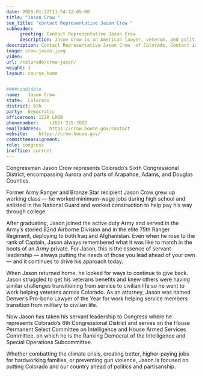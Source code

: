 ```yaml
---
date: 2025-01-22T11:54:12-05:00
title: "Jason Crow "
seo_title: "contact Representative Jason Crow "
subheader:
     greeting: Contact Representative Jason Crow  
     description: Jason Crow is an American lawyer, veteran, and politician who is a member of the United States House of Representatives for Colorado's 6th congressional district.
description: Contact Representative Jason Crow  of Colorado. Contact information for Jason Crow  includes email address, phone number, and mailing address.
image: crow-jason.jpeg
video: 
url: /colorado/crow-jason/
weight: 1
layout: course_home


####candidate
name:	Jason Crow 
state:	Colorado
district: 6th
party:	Democratic
officeroom:	1229 LHOB
phonenumber:	(202) 225-7882
emailaddress:	https://crow.house.gov/contact
website:	https://crow.house.gov/
committeeassignment: 
role: congress
inoffice: current
---
```


Congressman Jason Crow represents Colorado’s Sixth Congressional District, encompassing Aurora and parts of Arapahoe, Adams, and Douglas Counties.

Former Army Ranger and Bronze Star recipient Jason Crow grew up working class — he worked minimum-wage jobs during high school and enlisted in the National Guard and worked construction to help pay his way through college. 

After graduating, Jason joined the active duty Army and served in the Army’s storied 82nd Airborne Division and in the elite 75th Ranger Regiment, deploying to both Iraq and Afghanistan. Even when he rose to the rank of Captain, Jason always remembered what it was like to march in the boots of an Army private. For Jason, this is the essence of servant leadership — always putting the needs of those you lead ahead of your own — and it continues to drive his approach today. 

When Jason returned home, he looked for ways to continue to give back. Jason struggled to get his veterans benefits and knew others were having similar challenges transitioning from service to civilian life so he went to work helping veterans across Colorado. As an attorney, Jason was named Denver’s Pro-bono Lawyer of the Year for work helping service members transition from military to civilian life.

Now Jason has taken his servant leadership to Congress where he represents Colorado’s 6th Congressional District and serves on the House Permanent Select Committee on Intelligence and House Armed Services Committee, on which he is the Ranking Democrat of the Intelligence and Special Operations Subcommittee.

Whether combatting the climate crisis, creating better, higher-paying jobs for hardworking families, or preventing gun violence, Jason is focused on putting Colorado and our country ahead of politics and partisanship.

